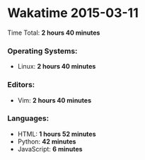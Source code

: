 # Wakatime 2015-03-11

Time Total: **2 hours 40 minutes**

### Operating Systems:
- Linux: **2 hours 40 minutes** 

### Editors:
- Vim: **2 hours 40 minutes** 

### Languages:
- HTML: **1 hours 52 minutes** 
- Python: **42 minutes** 
- JavaScript: **6 minutes** 

